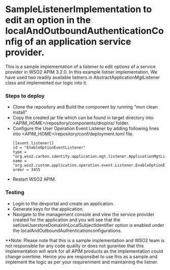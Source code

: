 # SampleListenerImplementation to edit an option in the localAndOutboundAuthenticationConfig of an application service provider.
This is a sample implementation of a listener to edit options of a service provider in WSO2 APIM 3.2.0. 
In this example listner implementation, We have used two readily available listners in AbstractApplicationMgtListener class and implemented our logic into it.
 
### Steps to deploy
- Clone the repository and Build the component by running "mvn clean install"
- Copy the created jar file which can be found in target directory into <APIM_HOME>/repository/components/dropins/ folder.
- Configure the User Operation Event Listener by adding following lines into <APIM_HOME>/repository/conf/deployment.toml file.
    ```
   [[event_listener]]
    id = "EnableOptionEventListener"
    type = "org.wso2.carbon.identity.application.mgt.listener.ApplicationMgtListener"
    name = "org.wso2.custom.application.operation.event.Listener.EnableOptionEventListener"
    order = 3455
    ```
- Restart WSO2 APIM.

### Testing
- Login to the devportal and create an application.
- Generate keys for the application.
- Navigate to the management console and view the service provider created for the application and you will see that the setUseUserstoreDomainInLocalSubjectIdentifier option is enabled under the localAndOutboundAuthenticationconfigurations.

**Note: Please note that this is a sample implementation and WSO2 team is not responsible for any code quality or does not gurantee that this implementation will work for all APIM products as the implementation could change overtime. Hence you are responsibel to use this as a sample and implement the logic as per your requirenment and maintaining the listner.